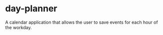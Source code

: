 # day-planner
A calendar application that allows the user to save events for each hour of the workday.
